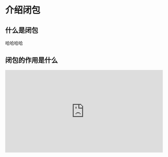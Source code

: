 # 介绍闭包
## 什么是闭包
哈哈哈哈

## 闭包的作用是什么

<iframe height="265" style="width: 100%;" scrolling="no" title="dyOrdrP" src="https://codepen.io/sillyl/embed/dyOrdrP?height=265&theme-id=light&default-tab=html" frameborder="no" loading="lazy" allowtransparency="true" allowfullscreen="true">
  See the Pen <a href='https://codepen.io/sillyl/pen/dyOrdrP'>dyOrdrP</a> by sillyl
  (<a href='https://codepen.io/sillyl'>@sillyl</a>) on <a href='https://codepen.io'>CodePen</a>.
</iframe>